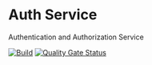 # Auth Service
Authentication and Authorization Service

[![Build](https://github.com/hurban-lab/auth/actions/workflows/build.yaml/badge.svg)](https://github.com/hurban-lab/auth/actions/actions?query=workflow%3Atest) 
[![Quality Gate Status](https://sonarcloud.io/api/project_badges/measure?project=hurban-lab_auth&metric=alert_status)](https://sonarcloud.io/summary/new_code?id=hurban-lab_auth)
